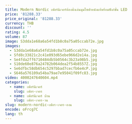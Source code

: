 ```yaml
---
title: Modern Nordic เฟอร์นิเจอร์ห้องนั่งเล่นมุมโซฟาหนังแท้พร้อมฟังก์ชั่น LED
price: '81288.33'
price_original: '81288.33'
currency: THB
discount: ''
rating: 4.5
volume: 87
image: S3dda1e68a6a54fd1b8c0a75a05ccab72e.jpg
images:
  - S3dda1e68a6a54fd1b8c0a75a05ccab72e.jpg
  - Sfd8c33821c2c41e093d65ebe966d2e14a.jpg
  - Se4fda2ff6710484db5b0564c3b23a98b5.jpg
  - S10de60e876a24782b064dea2f54b8557Z.jpg
  - Se6dfbc58db654c5297bbad7cecfb6e4cP.jpg
  - S646a576109a54ba79ae7e95041f09fc83.jpg
video: 4000247640604.mp4
categories:
  - name: เฟอร์นิเจอร์
    slug: เฟอร-เจอร
  - name: เฟอร์นิเจอร์ บ้าน
    slug: เฟอร-เจอร-าน
slug: modern-nordic-เฟอร-เจอร-องน
encode: oFrcg7C
lang: th
---
```

  